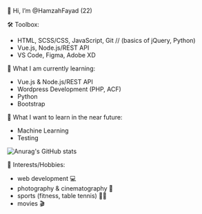 👋 Hi, I’m @HamzahFayad (22)

🛠 Toolbox:
* HTML, SCSS/CSS, JavaScript, Git // (basics of jQuery, Python)
* Vue.js, Node.js/REST API
* VS Code, Figma, Adobe XD

📖 What I am currently learning:
*  Vue.js & Node.js/REST API
*  Wordpress Development (PHP, ACF)
*  Python
*  Bootstrap
<!--* Typescript-->

🤖 What I want to learn in the near future:
* Machine Learning
* Testing

![Anurag's GitHub stats](https://github-readme-stats.vercel.app/api?username=HamzahFayad&show_icons=true&theme=tokyonight)

🎳 Interests/Hobbies:
* web development 💻
* photography & cinematography 📸
* sports (fitness, table tennis) 🏋️‍♂️
* movies 🎬
